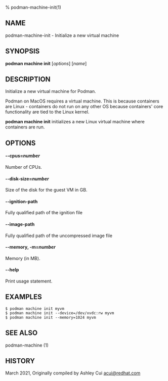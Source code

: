 % podman-machine-init(1)

## NAME
podman\-machine\-init - Initialize a new virtual machine

## SYNOPSIS
**podman machine init** [*options*] [*name*]

## DESCRIPTION

Initialize a new virtual machine for Podman.

Podman on MacOS requires a virtual machine. This is because containers are Linux -
containers do not run on any other OS because containers' core functionality are
tied to the Linux kernel.

**podman machine init** initializes a new Linux virtual machine where containers are run.

## OPTIONS

#### **\-\-cpus**=*number*

Number of CPUs.

#### **\-\-disk-size**=*number*

Size of the disk for the guest VM in GB.

#### **\-\-ignition-path**

Fully qualified path of the ignition file

#### **\-\-image-path**

Fully qualified path of the uncompressed image file

#### **\-\-memory**, **-m**=*number*

Memory (in MB).

#### **\-\-help**

Print usage statement.

## EXAMPLES

```
$ podman machine init myvm
$ podman machine init --device=/dev/xvdc:rw myvm
$ podman machine init --memory=1024 myvm
```

## SEE ALSO
podman-machine (1)

## HISTORY
March 2021, Originally compiled by Ashley Cui <acui@redhat.com>
